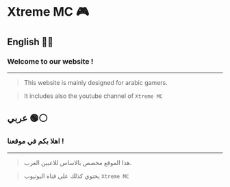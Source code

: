 # **Xtreme MC** 🎮

## **English 🔵🔴**

### Welcome to our website !
***
> This website is mainly designed for arabic gamers.

> It includes also the youtube channel of `Xtreme MC`

## **عربي 🟢⚪**

### اهلا بكم في موقعنا !
***
> هذا الموقع مخصص بالاساس للاعبين العرب.

> يحتوي كذلك على قناة اليوتيوب `Xtreme MC`